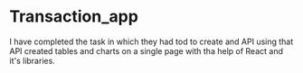 # Transaction_app
I have completed the task in which they had tod to create and API  using that API created tables and charts on a single page with tha help of React and it's libraries.
